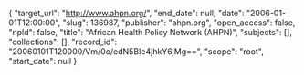 {
  "target_url": "http://www.ahpn.org/", 
  "end_date": null, 
  "date": "2006-01-01T12:00:00", 
  "slug": 136987, 
  "publisher": "ahpn.org", 
  "open_access": false, 
  "npld": false, 
  "title": "African Health Policy Network (AHPN)", 
  "subjects": [], 
  "collections": [], 
  "record_id": "20060101T120000/Vm/0o/edN5BIe4jhkY6jMg==", 
  "scope": "root", 
  "start_date": null
}

